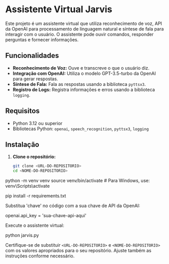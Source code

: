 # Assistente Virtual Jarvis

Este projeto é um assistente virtual que utiliza reconhecimento de voz, API da OpenAI para processamento de linguagem natural e síntese de fala para interagir com o usuário. O assistente pode ouvir comandos, responder perguntas e fornecer informações.

## Funcionalidades

- **Reconhecimento de Voz:** Ouve e transcreve o que o usuário diz.
- **Integração com OpenAI:** Utiliza o modelo GPT-3.5-turbo da OpenAI para gerar respostas.
- **Síntese de Fala:** Fala as respostas usando a biblioteca `pyttsx3`.
- **Registro de Logs:** Registra informações e erros usando a biblioteca `logging`.

## Requisitos

- Python 3.12 ou superior
- Bibliotecas Python: `openai`, `speech_recognition`, `pyttsx3`, `logging`

## Instalação

1. **Clone o repositório:**

   ```bash
   git clone <URL-DO-REPOSITORIO>
   cd <NOME-DO-REPOSITORIO>

python -m venv venv
source venv/bin/activate  # Para Windows, use: venv\Scripts\activate


pip install -r requirements.txt


Substitua 'chave' no código com a sua chave de API da OpenAI:

openai.api_key = 'sua-chave-api-aqui'

Execute o assistente virtual:

python jarvis.py



Certifique-se de substituir `<URL-DO-REPOSITORIO>` e `<NOME-DO-REPOSITORIO>` com os valores apropriados para o seu repositório. Ajuste também as instruções conforme necessário.

